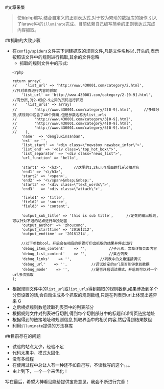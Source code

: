 #文章采集
>使用php编写,结合自定义的正则表达式,对于较为繁琐的数据库的操作,引入了laravel中的`illuminate`完成。目前依赖自己编写简单的正则表达式完成内容抓取。

##抓取的大致步骤
- 在`config/spiders`文件夹下创建抓取的规则文件,凡是文件名称以`,`开头的,表示按照该文件中的规则进行抓取,其余的文件忽略
    - 抓取的规则文件中的形式:
    ```
    <?php
    
    return array(
    //    'list_url' => 'http://www.430001.com/category/2.html',        //只对单页进行内容的抓取
        'list_url' => 'http://www.430001.com/category/2-[0-9].html',    //有分页,对2-0到2-9之间的页码进行抓取
    //    'list_urls' => array(
    //        'http://www.430001.com/category/2[0-9].html',     //多维分页,该规则中包含了40个页面,但是参数名称为list_urls
    //        'http://www.430001.com/category/3[0-9].html',
    //        'http://www.430001.com/category/4[0-9].html',
    //        'http://www.430001.com/category/5[0-9].html',
    //    ),
        'name'  => 'dengluxinsanban',
        'ext' => '',
        'list_start' => '<div class=\"newsbox newsbox_infor\">',
        'list_end' => '<div class=\"top_hot_box\">',
        'list_separator' => '<div class="news_list">',
        'url_function' => 'hello',
    
        'start1' => '<h3>',     //这里的1,2标示与后面的field相对应
        'end1' => '<\/h3>',
        'start2' => '<span>',
        'end2' => '<\/span>&nbsp;&nbsp;',
        'start3' => '<div class=\"text_words\">',
        'end3'   => '<div class=\"attach\">',
    
        'field1' => 'title',
        'field2' => 'source',
        'field3' => 'content',
    
        'output_sub_title' => 'this is sub title',      //定死的输出规则,可以针对不通的站点进行单独配置
        'output_author' => 'zhoucong',
        'output_starttime' => '20161212',
        'output_endtime' => '20161214',
        
        //以下参数bool，开启会在相应的步骤打印出抓取的结果并停止运行
        'debug_item_content'    => '',          //子元素，文章详情页面内容
        'debug_list_content'    => '',          //集合列表
        'debug_links'    => '',             //列表中的文章连接调试
        'debug_url'    => '',           //调试给定的url是否能够拿到数据
        'debug_mode'    => '',          //是否开启调试模式，开启则可以对一个url多次抓取
    );
    ```
- 根据规则文件中的`list_url`或`list_urls`得到抓取的规则数组,如果涉及到多个分页设置的话,会自动生成多个抓取的规则数组,只是在列表页url上体现出差异来
G
- 之后根据规则数组读取列表页中的列表部分
- 根据规则文件对列表进行切割,得到每个切割部分中的标题和详情页链接地址
- 根据得到的链接地址和规则信息,抓取界面中的相关内容,然后得到结果数组
- 利用`illuminate`提供的方法存库

##目前存在的问题
- 试验的站点太少，经验不足
- 代码太集中，模式太固化
- 没有多线程
- 在使用过程中总让人有一种还不如自己写，不读我写的这个。。。
- 由上到下，一个一个来优化！   


写在最后，希望大神看见能给提供宝贵意见，我会不断进行完善！